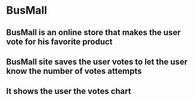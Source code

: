 # BusMall
## BusMall is an online store that makes the user vote for his favorite product
## BusMall site saves the user votes to let the user know the number of votes attempts 
## It shows the user the votes chart 
